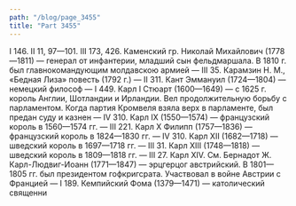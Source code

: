 ```yaml
---
path: "/blog/page_3455"
title: "Part 3455"
---
```


I 146. II 11, 97—101. III 173, 426.
Каменский гр. Николай Михайлович (1778—1811) — генерал от инфантерии, младший сын фельдмаршала. В 1810 г. был главнокомандующим молдавскою армией — III 35.
Карамзин Н. М., «Бедная Лиза» повесть (1792 г.) — II 311.
Кант Эммануил (1724—1804) — немецкий философ — I 449.
Карл I Стюарт (1600—1649) — с 1625 г. король Англии, Шотландии и Ирландии. Вел продолжительную борьбу с парламентом. Когда партия Кромвеля взяла верх в парламенте, был предан суду и казнен — IV 310.
Карл IX (1550—1574) — французский король в 1560—1574 гг. — III 221.
Карл X Филипп (1757—1836) — французский король в 1824—1830 гг. — IV 310.
Карл XII (1682—1718) — шведский король в 1697—1718 гг. — III 31.
Карл XIII (1748—1818) — шведский король в 1809—1818 гг. — III 27.
Карл XIV. См. Бернадот Ж.
Карл-Людвиг-Иоанн (1771—1847) — эрцгерцог австрийский. В 1801—1805 гг. был президентом гофкригсрата. Участвовал в войне Австрии с Францией — I 189.
Кемпийский Фома (1379—1471) — католический священни

